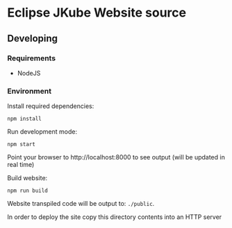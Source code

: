 # Eclipse JKube Website source

## Developing

### Requirements
* NodeJS

### Environment

Install required dependencies:
```
npm install
```

Run development mode:
```
npm start
```
Point your browser to http://localhost:8000 to see output (will be updated in real time)


Build website:
```
npm run build
```
Website transpiled code will be output to: `./public`.

In order to deploy the site copy this directory contents into an HTTP server
